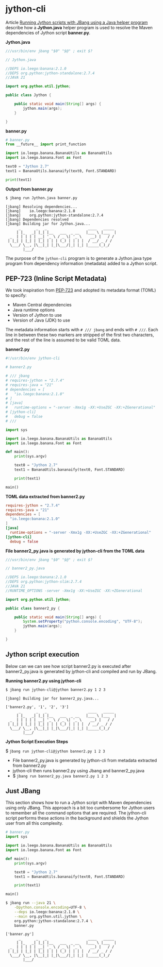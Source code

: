 # jython-cli

Article [Running Jython scripts with JBang using a Java helper program](https://medium.com/@werner.fouche/running-jython-scripts-with-jbang-using-a-java-helper-program-9ab9f8e35ddc) describe how a **Jython.java** helper program is used to resolve the Maven dependencies of Jython script **banner.py**.

**Jython.java**

```java
///usr/bin/env jbang "$0" "$@" ; exit $?

// Jython.java

//DEPS io.leego:banana:2.1.0
//DEPS org.python:jython-standalone:2.7.4
//JAVA 21

import org.python.util.jython;

public class Jython {

    public static void main(String[] args) {
        jython.main(args);
    }

}
```

**banner.py**

```python
# banner.py
from __future__ import print_function

import io.leego.banana.BananaUtils as BananaUtils
import io.leego.banana.Font as Font

text0 = "Jython 2.7"
text1 = BananaUtils.bananaify(text0, Font.STANDARD)

print(text1)
```

**Output from banner.py**

```bash
$ jbang run Jython.java banner.py
```
```
[jbang] Resolving dependencies...
[jbang]    io.leego:banana:2.1.0
[jbang]    org.python:jython-standalone:2.7.4
[jbang] Dependencies resolved
[jbang] Building jar for Jython.java...
      _       _   _                   ____   _____
     | |_   _| |_| |__   ___  _ __   |___ \ |___  |
  _  | | | | | __| '_ \ / _ \| '_ \    __) |   / /
 | |_| | |_| | |_| | | | (_) | | | |  / __/ _ / /
  \___/ \__, |\__|_| |_|\___/|_| |_| |_____(_)_/
        |___/
```

The purpose of the `jython-cli` program is to generate a Jython.java type program from dependency information (metadata) added to a Jython script.

## PEP-723 (Inline Script Metadata)

We took inspiration from [PEP-723](https://peps.python.org/pep-0723/) and adopted its metadata format (TOML) to specify:

* Maven Central dependencies
* Java runtime options
* Version of Jython to use
* Version of Java (JDK) to use

The metadata information starts with `# /// jbang` and ends with `# ///`. Each line in between these two markers are stripped of the first two characters, and the rest of the line is assumed to be valid TOML data.

**banner2.py**

```python
#!/usr/bin/env jython-cli

# banner2.py

# /// jbang
# requires-jython = "2.7.4"
# requires-java = "21"
# dependencies = [
#   "io.leego:banana:2.1.0"
# ]
# [java]
#   runtime-options = "-server -Xmx1g -XX:+UseZGC -XX:+ZGenerational"
# [jython-cli]
#   debug = false
# ///

import sys

import io.leego.banana.BananaUtils as BananaUtils
import io.leego.banana.Font as Font

def main():
    print(sys.argv)

    text0 = "Jython 2.7"
    text1 = BananaUtils.bananaify(text0, Font.STANDARD)

    print(text1)

main()
```

**TOML data extracted from banner2.py**

```toml
requires-jython = "2.7.4"
requires-java = "21"
dependencies = [
  "io.leego:banana:2.1.0"
]
[java]
  runtime-options = "-server -Xmx1g -XX:+UseZGC -XX:+ZGenerational"
[jython-cli]
  debug = false
```

**File banner2_py.java is generated by jython-cli from the TOML data**

```java
///usr/bin/env jbang "$0" "$@" ; exit $?

// banner2_py.java

//DEPS io.leego:banana:2.1.0
//DEPS org.python:jython-slim:2.7.4
//JAVA 21
//RUNTIME_OPTIONS -server -Xmx1g -XX:+UseZGC -XX:+ZGenerational

import org.python.util.jython;

public class banner2_py {

    public static void main(String[] args) {
        System.setProperty("python.console.encoding", "UTF-8");
        jython.main(args);
    }

}
```

## Jython script execution

Below can we can see how script banner2.py is executed after banner2_py.java is generated by jython-cli
and compiled and run by JBang.

**Running banner2.py using jython-cli**

```bash
$ jbang run jython-cli@jython banner2.py 1 2 3
```
```
[jbang] Building jar for banner2_py.java...

['banner2.py', '1', '2', '3']
      _       _   _                   ____   _____
     | |_   _| |_| |__   ___  _ __   |___ \ |___  |
  _  | | | | | __| '_ \ / _ \| '_ \    __) |   / /
 | |_| | |_| | |_| | | | (_) | | | |  / __/ _ / /
  \___/ \__, |\__|_| |_|\___/|_| |_| |_____(_)_/
        |___/

```

**Jython Script Execution Steps**

$ `jbang run jython-cli@jython banner2.py 1 2 3`
* File banner2_py.java is generated by jython-cli from metadata extracted from banner2.py
* jython-cli then runs banner2.py using Jbang and banner2_py.java 
* $ `jbang run banner2_py.java banner2.py 1 2 3`

## Just JBang

This section shows how to run a Jython script with Maven dependencies using only JBang. This approach is a bit too cumbersome for Jython users to remember all the command options that are required. The jython-cli script performs these actions in the background and shields the Jython user from all this complexity.

```python
# banner.py
import sys

import io.leego.banana.BananaUtils as BananaUtils
import io.leego.banana.Font as Font

def main():
    print(sys.argv)

    text0 = "Jython 2.7"
    text1 = BananaUtils.bananaify(text0, Font.STANDARD)

    print(text1)

main()
```

```bash
$ jbang run --java 21 \
    -Dpython.console.encoding=UTF-8 \
    --deps io.leego:banana:2.1.0 \
    --main org.python.util.jython \
    org.python:jython-standalone:2.7.4 \
    banner.py
```

```
['banner.py']
      _       _   _                   ____   _____
     | |_   _| |_| |__   ___  _ __   |___ \ |___  |
  _  | | | | | __| '_ \ / _ \| '_ \    __) |   / /
 | |_| | |_| | |_| | | | (_) | | | |  / __/ _ / /
  \___/ \__, |\__|_| |_|\___/|_| |_| |_____(_)_/
        |___/
```
